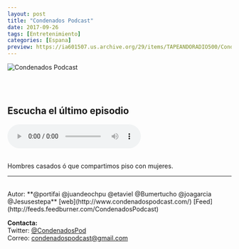 ```yaml
---
layout: post
title: "Condenados Podcast"
date: 2017-09-26
tags: [Entretenimiento]
categories: [Espana]
preview: https://ia601507.us.archive.org/29/items/TAPEANDORADIO500/Condenados300.png
---
```


![Condenados Podcast](https://ia601507.us.archive.org/29/items/TAPEANDORADIO500/Condenados500.png)

<br/>
<br/>

## Escucha el último episodio

<!--reproductor-feed=http://feeds.feedburner.com/CondenadosPodcast-->
<!--reproductor-start-->
<audio id="audio" preload="auto" controls="" src="http://feedproxy.google.com/~r/CondenadosPodcast/~5/ICrkCNi78aA/Condenados61.mp3"></audio>
<!--reproductor-end-->

<br/>  
Hombres casados ó que compartimos piso con mujeres.

_ _ _
<br>
Autor: **@portifai @juandeochpu @etaviel @Bumertucho @joagarcia @Jesusestepa**  
[web](http://www.condenadospodcast.com/)  
[Feed](http://feeds.feedburner.com/CondenadosPodcast)  



**Contacta:**  
Twitter: [@CondenadosPod](https://twitter.com/CondenadosPod)  
Correo: [condenadospodcast@gmail.com](mailto:condenadospodcast@gmail.com)  

